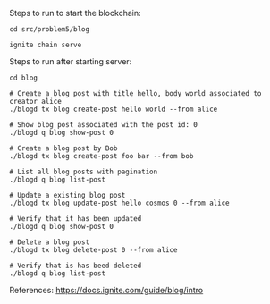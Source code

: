 
Steps to run to start the blockchain:
```shell
cd src/problem5/blog

ignite chain serve
```

Steps to run after starting server:
```shell
cd blog

# Create a blog post with title hello, body world associated to creator alice
./blogd tx blog create-post hello world --from alice

# Show blog post associated with the post id: 0
./blogd q blog show-post 0

# Create a blog post by Bob
./blogd tx blog create-post foo bar --from bob

# List all blog posts with pagination
./blogd q blog list-post    

# Update a existing blog post
./blogd tx blog update-post hello cosmos 0 --from alice

# Verify that it has been updated
./blogd q blog show-post 0

# Delete a blog post
./blogd tx blog delete-post 0 --from alice

# Verify that is has beed deleted
./blogd q blog list-post
```

References: https://docs.ignite.com/guide/blog/intro

